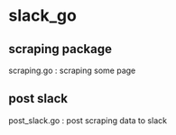 # slack_go
## scraping package
scraping.go : scraping some page

## post slack
post_slack.go : post scraping data to slack
